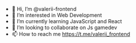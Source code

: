 - 👋 Hi, I’m @valerii-frontend
- 👀 I’m interested in Web Development
- 🌱 I’m currently learning JavaScript and React
- 💞️ I’m looking to collaborate on Js gamedev
- 📫 How to reach me https://t.me/valerii_frontend

<!---
valerii-frontend/valerii-frontend is a ✨ special ✨ repository because its `README.md` (this file) appears on your GitHub profile.
You can click the Preview link to take a look at your changes.
--->
